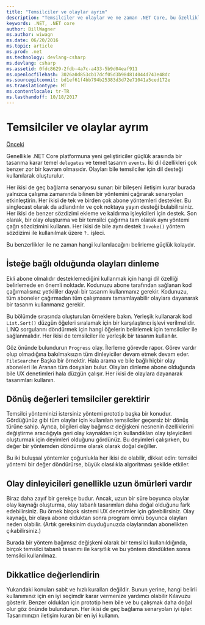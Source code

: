 ```yaml
---
title: "Temsilciler ve olaylar ayrım"
description: "Temsilciler ve olaylar ve ne zaman .NET Core, bu özelliklerin her biri kullanılacağı arasındaki fark hakkında bilgi edinin."
keywords: .NET, .NET core
author: BillWagner
ms.author: wiwagn
ms.date: 06/20/2016
ms.topic: article
ms.prod: .net
ms.technology: devlang-csharp
ms.devlang: csharp
ms.assetid: 0fdc8629-2fdb-4a7c-a433-5b9d04eaf911
ms.openlocfilehash: 3026a0d853cb17dcf05d3b98d814044d743e48dc
ms.sourcegitcommit: bd1ef61f4bb794b25383d3d72e71041a5ced172e
ms.translationtype: MT
ms.contentlocale: tr-TR
ms.lasthandoff: 10/18/2017
---
```

# <a name="distinguishing-delegates-and-events"></a>Temsilciler ve olaylar ayrım

[Önceki](modern-events.md)

Genellikle .NET Core platformuna yeni geliştiriciler güçlük arasında bir tasarıma karar temel `delegates` ve temel tasarım `events`. İki dil özellikleri çok benzer zor bir kavram olmasıdır. Olayları bile temsilciler için dil desteği kullanılarak oluşturulur. 

Her ikisi de geç bağlama senaryosu sunar: bir bileşeni iletişim kurar burada yalnızca çalışma zamanında bilinen bir yöntemini çağırarak senaryoları etkinleştirin. Her ikisi de tek ve birden çok abone yöntemleri destekler. Bu singlecast olarak da adlandırılır ve çok noktaya yayın desteği bulabilirsiniz. Her ikisi de benzer sözdizimi ekleme ve kaldırma işleyicileri için destek. Son olarak, bir olay oluşturma ve bir temsilci çağırma tam olarak aynı yöntemi çağrı sözdizimini kullanın. Her ikisi de bile aynı destek `Invoke()` yöntem sözdizimi ile kullanılmak üzere `?.` işleci.

Bu benzerlikler ile ne zaman hangi kullanılacağını belirleme güçlük kolaydır.

## <a name="listening-to-events-is-optional"></a>İsteğe bağlı olduğunda olayları dinleme

Ekli abone olmalıdır desteklemediğini kullanmak için hangi dil özelliği belirlemede en önemli noktadır. Kodunuzu abone tarafından sağlanan kod çağırmalısınız yetkililer dayalı bir tasarım kullanmanız gerekir. Kodunuzu, tüm aboneler çağırmadan tüm çalışmasını tamamlayabilir olaylara dayanarak bir tasarım kullanmanız gerekir. 

Bu bölümde sırasında oluşturulan örneklere bakın. Yerleşik kullanarak kod `List.Sort()` düzgün öğeleri sıralamak için bir karşılaştırıcı işlevi verilmelidir. LINQ sorgularını döndürmek için hangi öğelerin belirlemek için temsilciler ile sağlanmalıdır. Her ikisi de temsilciler ile yerleşik bir tasarım kullanılır.

Göz önünde bulundurun `Progress` olay. İlerleme görevde rapor.
Görev vardır olup olmadığına bakılmaksızın tüm dinleyiciler devam etmek devam eder.
`FileSearcher` Başka bir örnektir. Hala arama ve bile bağlı hiçbir olay aboneleri ile Aranan tüm dosyaları bulur.
Olayları dinleme abone olduğunda bile UX denetimleri hala düzgün çalışır. Her ikisi de olaylara dayanarak tasarımları kullanın.

## <a name="return-values-require-delegates"></a>Dönüş değerleri temsilciler gerektirir

Temsilci yönteminizi istersiniz yöntemi prototip başka bir konudur. Gördüğünüz gibi tüm olaylar için kullanılan temsilciler geçersiz bir dönüş türüne sahip. Ayrıca, bilgileri olay bağımsız değişkeni nesnenin özelliklerini değiştirme aracılığıyla geri olay kaynakları için kullandıkları olay işleyicileri oluşturmak için deyimleri olduğunu gördünüz. Bu deyimleri çalışırken, bu değer bir yöntemden döndürme olarak olarak doğal değiller.

Bu iki buluşsal yöntemler çoğunlukla her ikisi de olabilir, dikkat edin: temsilci yöntemi bir değer döndürürse, büyük olasılıkla algoritması şekilde etkiler.

## <a name="event-listeners-often-have-longer-lifetimes"></a>Olay dinleyicileri genellikle uzun ömürleri vardır 

Biraz daha zayıf bir gerekçe budur. Ancak, uzun bir süre boyunca olaylar olay kaynağı oluşturma, olay tabanlı tasarımları daha doğal olduğunu fark edebilirsiniz. Bu örnek birçok sistemi UX denetimler için görebilirsiniz. Olay kaynağı, bir olaya abone olduktan sonra program ömrü boyunca olayları neden olabilir.
(Artık gereksinim duyduğunuzda olaylarından abonelikten çıkabilirsiniz.)

Burada bir yöntem bağımsız değişkeni olarak bir temsilci kullanıldığında, birçok temsilci tabanlı tasarımı ile karşıtlık ve bu yöntem döndükten sonra temsilci kullanılmaz.

## <a name="evaluate-carefully"></a>Dikkatlice değerlendirin

Yukarıdaki konuları sabit ve hızlı kuralları değildir. Bunun yerine, hangi belirli kullanımınız için en iyi seçimdir karar vermenize yardımcı olabilir Kılavuzu gösterir. Benzer oldukları için prototip hem bile ve bu çalışmak daha doğal olur göz önünde bulundurun. Her ikisi de geç bağlama senaryoları iyi işler. Tasarımınızın iletişim kuran bir en iyi kullanın.
